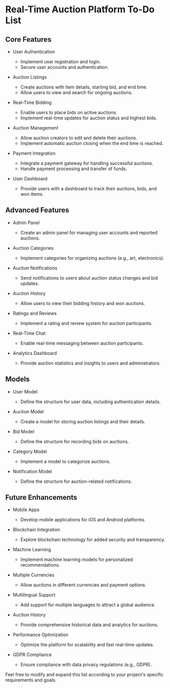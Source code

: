 # Real-Time Auction Platform To-Do List

## Core Features

- User Authentication

  - Implement user registration and login.
  - Secure user accounts and authentication.

- Auction Listings

  - Create auctions with item details, starting bid, and end time.
  - Allow users to view and search for ongoing auctions.

- Real-Time Bidding

  - Enable users to place bids on active auctions.
  - Implement real-time updates for auction status and highest bids.

- Auction Management

  - Allow auction creators to edit and delete their auctions.
  - Implement automatic auction closing when the end time is reached.

- Payment Integration

  - Integrate a payment gateway for handling successful auctions.
  - Handle payment processing and transfer of funds.

- User Dashboard
  - Provide users with a dashboard to track their auctions, bids, and won items.

## Advanced Features

- Admin Panel

  - Create an admin panel for managing user accounts and reported auctions.

- Auction Categories

  - Implement categories for organizing auctions (e.g., art, electronics).

- Auction Notifications

  - Send notifications to users about auction status changes and bid updates.

- Auction History

  - Allow users to view their bidding history and won auctions.

- Ratings and Reviews

  - Implement a rating and review system for auction participants.

- Real-Time Chat

  - Enable real-time messaging between auction participants.

- Analytics Dashboard
  - Provide auction statistics and insights to users and administrators.

## Models

- User Model

  - Define the structure for user data, including authentication details.

- Auction Model

  - Create a model for storing auction listings and their details.

- Bid Model

  - Define the structure for recording bids on auctions.

- Category Model

  - Implement a model to categorize auctions.

- Notification Model
  - Define the structure for auction-related notifications.

## Future Enhancements

- Mobile Apps

  - Develop mobile applications for iOS and Android platforms.

- Blockchain Integration

  - Explore blockchain technology for added security and transparency.

- Machine Learning

  - Implement machine learning models for personalized recommendations.

- Multiple Currencies

  - Allow auctions in different currencies and payment options.

- Multilingual Support

  - Add support for multiple languages to attract a global audience.

- Auction History

  - Provide comprehensive historical data and analytics for auctions.

- Performance Optimization

  - Optimize the platform for scalability and fast real-time updates.

- GDPR Compliance
  - Ensure compliance with data privacy regulations (e.g., GDPR).

Feel free to modify and expand this list according to your project's specific requirements and goals.
